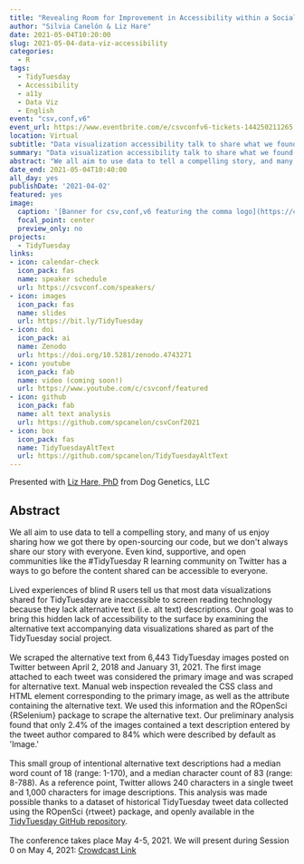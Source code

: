 ```yaml
---
title: "Revealing Room for Improvement in Accessibility within a Social Media Data Visualization Learning Community"
author: "Silvia Canelón & Liz Hare"
date: 2021-05-04T10:20:00
slug: 2021-05-04-data-viz-accessibility
categories:
  - R
tags:
  - TidyTuesday
  - Accessibility
  - a11y
  - Data Viz
  - English
event: "csv,conf,v6"
event_url: https://www.eventbrite.com/e/csvconfv6-tickets-144250211265
location: Virtual
subtitle: "Data visualization accessibility talk to share what we found after scraping alternative (alt) text from data viz shared on Twitter as part of the #TidyTuesday social project."
summary: "Data visualization accessibility talk to share what we found after scraping alternative (alt) text from data viz shared on Twitter as part of the #TidyTuesday social project."
abstract: "We all aim to use data to tell a compelling story, and many of us enjoy sharing how we got there by open-sourcing our code, but we don't always share our story with everyone. Even kind, supportive, and open communities like the #TidyTuesday R learning community on Twitter has a ways to go before the content shared can be accessible to everyone.<br><br>Lived experiences of blind R users tell us that most data visualizations shared for TidyTuesday are inaccessible to screen reading technology because they lack alternative text (i.e. alt text) descriptions. Our goal was to bring this hidden lack of accessibility to the surface by examining the alternative text accompanying data visualizations shared as part of the TidyTuesday social project.<br><br>We scraped the alternative text from 6,443 TidyTuesday images posted on Twitter between April 2, 2018 and January 31, 2021. The first image attached to each tweet was considered the primary image and was scraped for alternative text. Manual web inspection revealed the CSS class and HTML element corresponding to the primary image, as well as the attribute containing the alternative text. We used this information and the ROpenSci {RSelenium} package to scrape the alternative text. Our preliminary analysis found that only 2.4% of the images contained a text description entered by the tweet author compared to 84% which were described by default as 'Image.'<br><br>This small group of intentional alternative text descriptions had a median word count of 18 (range: 1-170), and a median character count of 83 (range: 8-788). As a reference point, Twitter allows 240 characters in a single tweet and 1,000 characters for image descriptions. This analysis was made possible thanks to a dataset of historical TidyTuesday tweet data collected using the ROpenSci {rtweet} package, and openly available in the [TidyTuesday GitHub repository](https://github.com/rfordatascience/tidytuesday).<br><br>We will present during Session 0 on May 4, 2021: [Crowdcast Link](crowdcast.io/e/csvconf6-0-session-0)"
date_end: 2021-05-04T10:40:00
all_day: yes
publishDate: '2021-04-02'
featured: yes
image:
  caption: '[Banner for csv,conf,v6 featuring the comma logo](https://csvconf.com/)'
  focal_point: center
  preview_only: no
projects:
  - TidyTuesday
links:
- icon: calendar-check
  icon_pack: fas
  name: speaker schedule
  url: https://csvconf.com/speakers/
- icon: images
  icon_pack: fas
  name: slides
  url: https://bit.ly/TidyTuesday
- icon: doi
  icon_pack: ai
  name: Zenodo
  url: https://doi.org/10.5281/zenodo.4743271
- icon: youtube
  icon_pack: fab
  name: video (coming soon!)
  url: https://www.youtube.com/c/csvconf/featured
- icon: github
  icon_pack: fab
  name: alt text analysis
  url: https://github.com/spcanelon/csvConf2021
- icon: box
  icon_pack: fas
  name: TidyTuesdayAltText
  url: https://github.com/spcanelon/TidyTuesdayAltText
---
```


Presented with [Liz Hare, PhD](https://www.twitter.com/DogGeneticsLLC) from Dog Genetics, LLC

## Abstract

We all aim to use data to tell a compelling story, and many of us enjoy sharing how we got there by open-sourcing our code, but we don't always share our story with everyone. Even kind, supportive, and open communities like the #TidyTuesday R learning community on Twitter has a ways to go before the content shared can be accessible to everyone.<br><br>Lived experiences of blind R users tell us that most data visualizations shared for TidyTuesday are inaccessible to screen reading technology because they lack alternative text (i.e. alt text) descriptions. Our goal was to bring this hidden lack of accessibility to the surface by examining the alternative text accompanying data visualizations shared as part of the TidyTuesday social project.<br><br>We scraped the alternative text from 6,443 TidyTuesday images posted on Twitter between April 2, 2018 and January 31, 2021. The first image attached to each tweet was considered the primary image and was scraped for alternative text. Manual web inspection revealed the CSS class and HTML element corresponding to the primary image, as well as the attribute containing the alternative text. We used this information and the ROpenSci {RSelenium} package to scrape the alternative text. Our preliminary analysis found that only 2.4% of the images contained a text description entered by the tweet author compared to 84% which were described by default as 'Image.'<br><br>This small group of intentional alternative text descriptions had a median word count of 18 (range: 1-170), and a median character count of 83 (range: 8-788). As a reference point, Twitter allows 240 characters in a single tweet and 1,000 characters for image descriptions. This analysis was made possible thanks to a dataset of historical TidyTuesday tweet data collected using the ROpenSci {rtweet} package, and openly available in the [TidyTuesday GitHub repository](https://github.com/rfordatascience/tidytuesday).<br><br>The conference takes place May 4-5, 2021. We will present during Session 0 on May 4, 2021: [Crowdcast Link](crowdcast.io/e/csvconf6-0-session-0)






